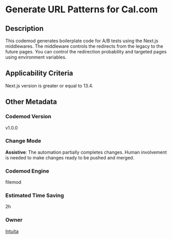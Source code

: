 # Generate URL Patterns for Cal.com

## Description

This codemod generates boilerplate code for A/B tests using the Next.js middlewares. The middleware controls the redirects from the legacy to the future pages. You can control the redirection probability and targeted pages using environment variables.

## Applicability Criteria

Next.js version is greater or equal to 13.4.

## Other Metadata

### Codemod Version

v1.0.0

### Change Mode

**Assistive**: The automation partially completes changes. Human involvement is needed to make changes ready to be pushed and merged.

### **Codemod Engine**

filemod

### Estimated Time Saving

2h 

### Owner

[Intuita](https://github.com/intuita-inc)
